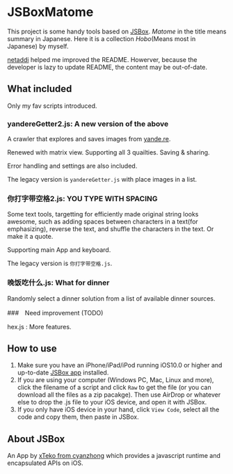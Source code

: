 # JSBoxMatome

This project is some handy tools based on [JSBox](https://itunes.apple.com/us/app/jsbox-make-your-own-tools/id1312014438). *Matome* in the title means summary in Japanese. Here it is a collection
*Hobo*(Means most in Japanese) by myself.

[netaddi](https://github.com/netaddi) helped me improved the README. Howerver, because the developer is lazy to update README, the content may be out-of-date.

## What included
Only my fav scripts introduced.

### yandereGetter2.js: A new version of the above

A crawler that explores and saves images from [yande.re](https://yande.re).

Renewed with matrix view. Supporting all 3 quailties. Saving & sharing. 

Error handling and settings are also included.

The legacy version is ```yandereGetter.js``` with place images in a list.

### 你打字带空格2.js: YOU TYPE WITH SPACING

Some text tools, targetting for efficiently made original string looks awesome, such as adding spaces between characters in a text(for emphasizing), reverse the text, and shuffle the characters in the text. Or make it a quote.

Supporting main App and keyboard.

The legacy version is ```你打字带空格.js```.

### 晚饭吃什么.js: What for dinner

Randomly select a dinner solution from a list of available dinner sources. 

###　Need improvement (TODO)

hex.js : More features.

## How to use
1. Make sure you have an iPhone/iPad/iPod running iOS10.0 or higher and up-to-date [JSBox app](https://itunes.apple.com/cn/app/id1312014438) installed.
2. If you are using your computer (Windows PC, Mac, Linux and more), click the filename of a script and click `Raw` to get the file (or you can download all the files as a zip pacakge). Then use AirDrop or whatever else to drop the .js file to your iOS device, and open it with JSBox.
3. If you only have iOS device in your hand, click `View Code`, select all the code and copy them, then paste in JSBox.

## About JSBox
An App by [xTeko from cyanzhong](https://github.com/cyanzhong) which provides a javascript runtime and encapsulated APIs on iOS.
